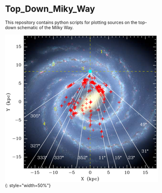 # Top_Down_Miky_Way

This repository contains python scripts for plotting sources on the top-down schematic of the Milky Way.

![TopDown](TopDown-MW.png)
{: style="width=50%"}
